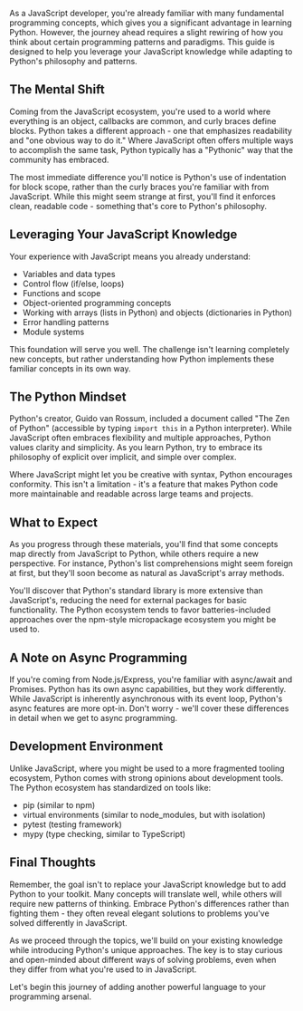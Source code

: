 As a JavaScript developer, you're already familiar with many fundamental programming concepts, which gives you a significant advantage in learning Python. However, the journey ahead requires a slight rewiring of how you think about certain programming patterns and paradigms. This guide is designed to help you leverage your JavaScript knowledge while adapting to Python's philosophy and patterns.

## The Mental Shift

Coming from the JavaScript ecosystem, you're used to a world where everything is an object, callbacks are common, and curly braces define blocks. Python takes a different approach - one that emphasizes readability and "one obvious way to do it." Where JavaScript often offers multiple ways to accomplish the same task, Python typically has a "Pythonic" way that the community has embraced.

The most immediate difference you'll notice is Python's use of indentation for block scope, rather than the curly braces you're familiar with from JavaScript. While this might seem strange at first, you'll find it enforces clean, readable code - something that's core to Python's philosophy.

## Leveraging Your JavaScript Knowledge

Your experience with JavaScript means you already understand:
- Variables and data types
- Control flow (if/else, loops)
- Functions and scope
- Object-oriented programming concepts
- Working with arrays (lists in Python) and objects (dictionaries in Python)
- Error handling patterns
- Module systems

This foundation will serve you well. The challenge isn't learning completely new concepts, but rather understanding how Python implements these familiar concepts in its own way.

## The Python Mindset

Python's creator, Guido van Rossum, included a document called "The Zen of Python" (accessible by typing `import this` in a Python interpreter). While JavaScript often embraces flexibility and multiple approaches, Python values clarity and simplicity. As you learn Python, try to embrace its philosophy of explicit over implicit, and simple over complex.

Where JavaScript might let you be creative with syntax, Python encourages conformity. This isn't a limitation - it's a feature that makes Python code more maintainable and readable across large teams and projects.

## What to Expect

As you progress through these materials, you'll find that some concepts map directly from JavaScript to Python, while others require a new perspective. For instance, Python's list comprehensions might seem foreign at first, but they'll soon become as natural as JavaScript's array methods.

You'll discover that Python's standard library is more extensive than JavaScript's, reducing the need for external packages for basic functionality. The Python ecosystem tends to favor batteries-included approaches over the npm-style micropackage ecosystem you might be used to.

## A Note on Async Programming

If you're coming from Node.js/Express, you're familiar with async/await and Promises. Python has its own async capabilities, but they work differently. While JavaScript is inherently asynchronous with its event loop, Python's async features are more opt-in. Don't worry - we'll cover these differences in detail when we get to async programming.

## Development Environment

Unlike JavaScript, where you might be used to a more fragmented tooling ecosystem, Python comes with strong opinions about development tools. The Python ecosystem has standardized on tools like:
- pip (similar to npm)
- virtual environments (similar to node_modules, but with isolation)
- pytest (testing framework)
- mypy (type checking, similar to TypeScript)

## Final Thoughts

Remember, the goal isn't to replace your JavaScript knowledge but to add Python to your toolkit. Many concepts will translate well, while others will require new patterns of thinking. Embrace Python's differences rather than fighting them - they often reveal elegant solutions to problems you've solved differently in JavaScript.

As we proceed through the topics, we'll build on your existing knowledge while introducing Python's unique approaches. The key is to stay curious and open-minded about different ways of solving problems, even when they differ from what you're used to in JavaScript.

Let's begin this journey of adding another powerful language to your programming arsenal.